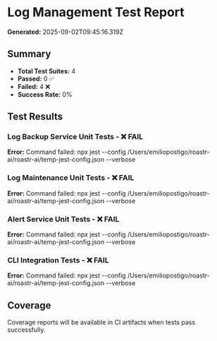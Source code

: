 # Log Management Test Report

**Generated:** 2025-09-02T09:45:16.319Z

## Summary

- **Total Test Suites:** 4
- **Passed:** 0 ✅
- **Failed:** 4 ❌
- **Success Rate:** 0%

## Test Results

### Log Backup Service Unit Tests - ❌ FAIL

**Error:** Command failed: npx jest --config /Users/emiliopostigo/roastr-ai/roastr-ai/temp-jest-config.json --verbose

### Log Maintenance Unit Tests - ❌ FAIL

**Error:** Command failed: npx jest --config /Users/emiliopostigo/roastr-ai/roastr-ai/temp-jest-config.json --verbose

### Alert Service Unit Tests - ❌ FAIL

**Error:** Command failed: npx jest --config /Users/emiliopostigo/roastr-ai/roastr-ai/temp-jest-config.json --verbose

### CLI Integration Tests - ❌ FAIL

**Error:** Command failed: npx jest --config /Users/emiliopostigo/roastr-ai/roastr-ai/temp-jest-config.json --verbose

## Coverage

Coverage reports will be available in CI artifacts when tests pass successfully.

